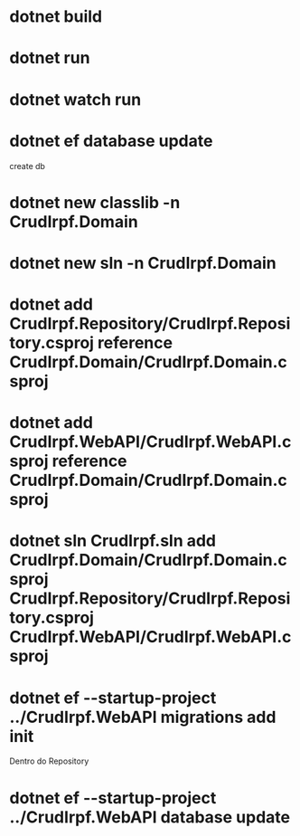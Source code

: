 # dotnet build
# dotnet run
# dotnet watch run
# dotnet ef database update  
  create db

# dotnet new classlib -n CrudIrpf.Domain   
# dotnet new sln -n CrudIrpf.Domain   


# dotnet add CrudIrpf.Repository/CrudIrpf.Repository.csproj reference CrudIrpf.Domain/CrudIrpf.Domain.csproj

# dotnet add CrudIrpf.WebAPI/CrudIrpf.WebAPI.csproj reference CrudIrpf.Domain/CrudIrpf.Domain.csproj

# dotnet sln CrudIrpf.sln add CrudIrpf.Domain/CrudIrpf.Domain.csproj CrudIrpf.Repository/CrudIrpf.Repository.csproj CrudIrpf.WebAPI/CrudIrpf.WebAPI.csproj

# dotnet ef --startup-project ../CrudIrpf.WebAPI migrations add init
  Dentro do Repository


# dotnet ef --startup-project ../CrudIrpf.WebAPI database update


